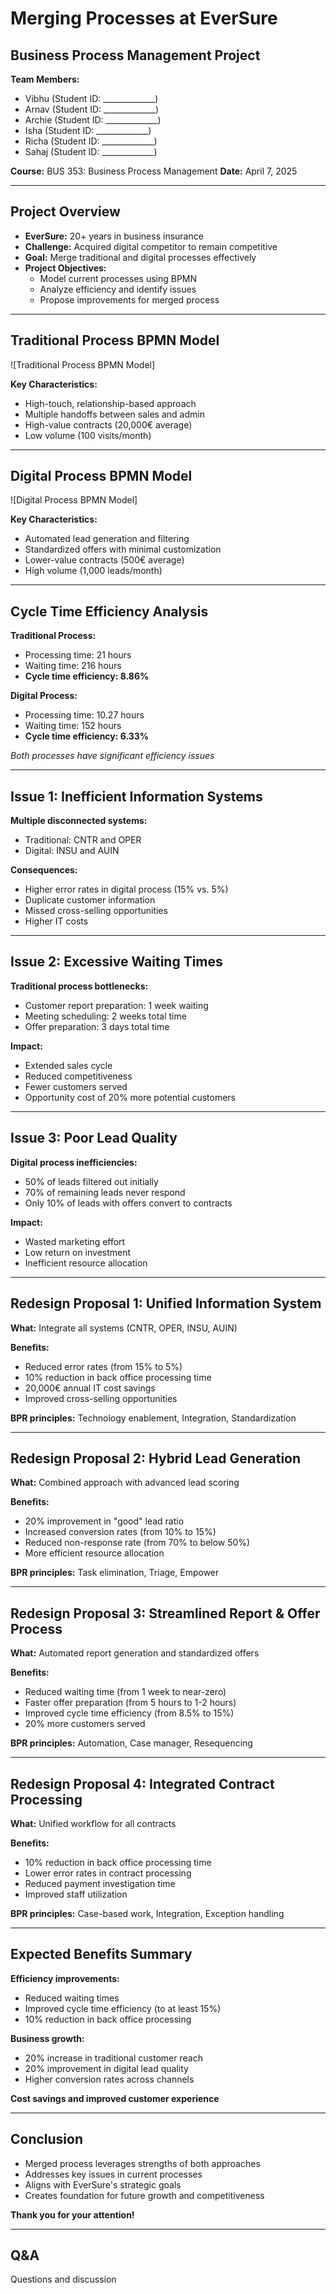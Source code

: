 # Merging Processes at EverSure
## Business Process Management Project

**Team Members:**
- Vibhu (Student ID: _____________)
- Arnav (Student ID: _____________)
- Archie (Student ID: _____________)
- Isha (Student ID: _____________)
- Richa (Student ID: _____________)
- Sahaj (Student ID: _____________)

**Course:** BUS 353: Business Process Management
**Date:** April 7, 2025

---

## Project Overview

- **EverSure:** 20+ years in business insurance
- **Challenge:** Acquired digital competitor to remain competitive
- **Goal:** Merge traditional and digital processes effectively
- **Project Objectives:**
  - Model current processes using BPMN
  - Analyze efficiency and identify issues
  - Propose improvements for merged process

---

## Traditional Process BPMN Model

![Traditional Process BPMN Model]

**Key Characteristics:**
- High-touch, relationship-based approach
- Multiple handoffs between sales and admin
- High-value contracts (20,000€ average)
- Low volume (100 visits/month)

---

## Digital Process BPMN Model

![Digital Process BPMN Model]

**Key Characteristics:**
- Automated lead generation and filtering
- Standardized offers with minimal customization
- Lower-value contracts (500€ average)
- High volume (1,000 leads/month)

---

## Cycle Time Efficiency Analysis

**Traditional Process:**
- Processing time: 21 hours
- Waiting time: 216 hours
- **Cycle time efficiency: 8.86%**

**Digital Process:**
- Processing time: 10.27 hours
- Waiting time: 152 hours
- **Cycle time efficiency: 6.33%**

*Both processes have significant efficiency issues*

---

## Issue 1: Inefficient Information Systems

**Multiple disconnected systems:**
- Traditional: CNTR and OPER
- Digital: INSU and AUIN

**Consequences:**
- Higher error rates in digital process (15% vs. 5%)
- Duplicate customer information
- Missed cross-selling opportunities
- Higher IT costs

---

## Issue 2: Excessive Waiting Times

**Traditional process bottlenecks:**
- Customer report preparation: 1 week waiting
- Meeting scheduling: 2 weeks total time
- Offer preparation: 3 days total time

**Impact:**
- Extended sales cycle
- Reduced competitiveness
- Fewer customers served
- Opportunity cost of 20% more potential customers

---

## Issue 3: Poor Lead Quality

**Digital process inefficiencies:**
- 50% of leads filtered out initially
- 70% of remaining leads never respond
- Only 10% of leads with offers convert to contracts

**Impact:**
- Wasted marketing effort
- Low return on investment
- Inefficient resource allocation

---

## Redesign Proposal 1: Unified Information System

**What:** Integrate all systems (CNTR, OPER, INSU, AUIN)

**Benefits:**
- Reduced error rates (from 15% to 5%)
- 10% reduction in back office processing time
- 20,000€ annual IT cost savings
- Improved cross-selling opportunities

**BPR principles:** Technology enablement, Integration, Standardization

---

## Redesign Proposal 2: Hybrid Lead Generation

**What:** Combined approach with advanced lead scoring

**Benefits:**
- 20% improvement in "good" lead ratio
- Increased conversion rates (from 10% to 15%)
- Reduced non-response rate (from 70% to below 50%)
- More efficient resource allocation

**BPR principles:** Task elimination, Triage, Empower

---

## Redesign Proposal 3: Streamlined Report & Offer Process

**What:** Automated report generation and standardized offers

**Benefits:**
- Reduced waiting time (from 1 week to near-zero)
- Faster offer preparation (from 5 hours to 1-2 hours)
- Improved cycle time efficiency (from 8.5% to 15%)
- 20% more customers served

**BPR principles:** Automation, Case manager, Resequencing

---

## Redesign Proposal 4: Integrated Contract Processing

**What:** Unified workflow for all contracts

**Benefits:**
- 10% reduction in back office processing time
- Lower error rates in contract processing
- Reduced payment investigation time
- Improved staff utilization

**BPR principles:** Case-based work, Integration, Exception handling

---

## Expected Benefits Summary

**Efficiency improvements:**
- Reduced waiting times
- Improved cycle time efficiency (to at least 15%)
- 10% reduction in back office processing

**Business growth:**
- 20% increase in traditional customer reach
- 20% improvement in digital lead quality
- Higher conversion rates across channels

**Cost savings and improved customer experience**

---

## Conclusion

- Merged process leverages strengths of both approaches
- Addresses key issues in current processes
- Aligns with EverSure's strategic goals
- Creates foundation for future growth and competitiveness

**Thank you for your attention!**

---

## Q&A

Questions and discussion
